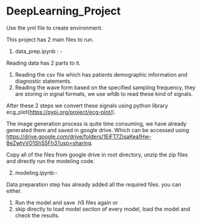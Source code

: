 # DeepLearning_Project

Use the yml file to create environment. 

This project has 2 main files to run.
1. data_prep.ipynb : - 

Reading data has 2 parts to it.
  1. Reading the csv file which has patients demographic information and diagnostic statements.
  2. Reading the wave form based on the specified sampling frequency, they are storing in signal formats, we use wfdb to read these kind of signals.

After these 2 steps we convert these signals using python library ecg_plot(https://pypi.org/project/ecg-plot/).

The image generation process is quite time consuming, we have already generated them and saved in google drive.
Which can be accessed using https://drive.google.com/drive/folders/1EiFT7ZjsaKea1Hw-8eZwtyVO1ShS5Fh3?usp=sharing.

Copy all of the files from google drive in root directory, unzip the zip files and directly run the modeling code.


2. modeling.ipynb:-

Data preparation step has already added all the required files. 
you can either.
1. Run the model and save .h5 files again or
2. skip directly to load model section of every model, load the model and check the results.

